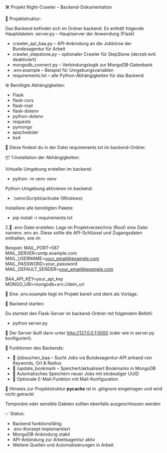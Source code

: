 🛠️ Projekt Night-Crawler – Backend-Dokumentation

📁 Projektstruktur:

Das Backend befindet sich im Ordner backend. Es enthält folgende Hauptdateien:
server.py – Hauptserver der Anwendung (Flask)

- crawler_api_baa.py – API-Anbindung an die Jobbörse der Bundesagentur für Arbeit
- crawler_stepstone.py – optionaler Crawler für StepStone (derzeit evtl. deaktiviert)
- mongodb_connect.py – Verbindungslogik zur MongoDB-Datenbank
- .env.example – Beispiel für Umgebungsvariablen
- requirements.txt – alle Python-Abhängigkeiten für das Backend

⚙️ Benötigte Abhängigkeiten:

- Flask
- flask-cors
- flask-mail
- flask-dotenv
- python-dotenv
- requests
- pymongo
- apscheduler
- bs4

📝 Diese findest du in der Datei requirements.txt im backend-Ordner.


📦 1.Installation der Abhängigkeiten:

Virtuelle Umgebung erstellen im backend:
- python -m venv venv

Python-Umgebung aktivieren im backend:
- .\venv\Scripts\activate (Windows)

Installiere alle benötigten Pakete:
- pip install -r requirements.txt

2.🔐 .env-Datei erstellen:
Lege im Projektverzeichnis (Root) eine Datei namens .env an. Diese sollte die API-Schlüssel und Zugangsdaten enthalten, wie im 

Beispiel:
MAIL_PORT=587  
MAIL_SERVER=smtp.example.com  
MAIL_USERNAME=your_email@example.com  
MAIL_PASSWORD=your_password  
MAIL_DEFAULT_SENDER=your_email@example.com  

BAA_API_KEY=your_api_key  
MONGO_URI=mongodb+srv://dein_uri 

📄 Eine .env.example liegt im Projekt bereit und dient als Vorlage.

🚀 Backend starten:

Du startest den Flask-Server im backend-Ordner mit folgendem Befehl:
- python server.py

📡 Der Server läuft dann unter http://127.0.0.1:5000 (oder wie in server.py konfiguriert).

🧪 Funktionen des Backends:

- 🔎 /jobsuchen_baa – Sucht Jobs via Bundesagentur-API anhand von Keywords, Ort & Radius
- 💾 /update_bookmark – Speichert/aktualisiert Bookmarks in MongoDB
- 🔁 Automatisches Speichern neuer Jobs mit eindeutiger UUID
- 📧 Optionale E-Mail-Funktion mit Mail-Konfiguration

🧹 Hinweis zur Projektstruktur
__pycache__ ist in .gitignore eingetragen und wird nicht getrackt

Temporäre oder sensible Dateien sollten ebenfalls ausgeschlossen werden

✅ Status:

- Backend funktionsfähig
- .env-Konzept implementiert
- MongoDB-Anbindung stabil
- API-Anbindung zur Arbeitsagentur aktiv
- Weitere Quellen und Automatisierungen in Arbeit
